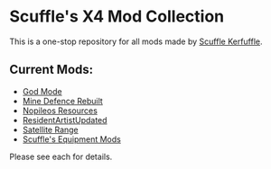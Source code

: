 # Scuffle's X4 Mod Collection

This is a one-stop repository for all mods made by [Scuffle Kerfuffle](https://github.com/ScuffleKerfuffle).

## Current Mods:
* [God Mode](ScufflesGodMode/README.md)
* [Mine Defence Rebuilt](MineDefenceRebuilt/README.md)
* [Nopileos Resources](ScufflesNopileosResources/README.md)
* [ResidentArtistUpdated](ResidentArtistSK/README.md)
* [Satellite Range](ScufflesSatelliteRange/README.md)
* [Scuffle's Equipment Mods](ScufflesEquipmentMods/README.md)

Please see each for details.